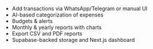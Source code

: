 - Add transactions via WhatsApp/Telegram or manual UI
- AI-based categorization of expenses
- Budgets & alerts
- Monthly & yearly reports with charts
- Export CSV and PDF reports
- Supabase-backed storage and Next.js dashboard
